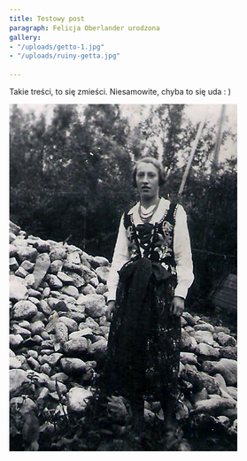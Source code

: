 ```yaml
---
title: Testowy post
paragraph: Felicja Oberlander urodzona
gallery:
- "/uploads/getto-1.jpg"
- "/uploads/ruiny-getta.jpg"

---
```

Takie treści, to się zmieści. Niesamowite, chyba to się uda : )

![](/uploads/album/03.jpg)